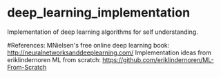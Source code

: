 # deep_learning_implementation
Implementation of deep learning algorithms for self understanding.

#References:
MNielsen's free online deep learning book: http://neuralnetworksanddeeplearning.com/
Implementation ideas from eriklindernoren ML from scratch: https://github.com/eriklindernoren/ML-From-Scratch
